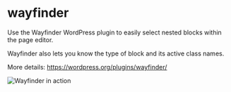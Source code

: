 # wayfinder
Use the Wayfinder WordPress plugin to easily select nested blocks within the page editor. 

Wayfinder also lets you know the type of block and its active class names.

More details: https://wordpress.org/plugins/wayfinder/


![Wayfinder in action](https://ps.w.org/wayfinder/assets/screenshot-1.gif)
